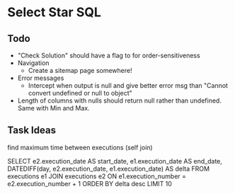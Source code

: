 # Select Star SQL

## Todo
- "Check Solution" should have a flag to for order-sensitiveness
- Navigation
  - Create a sitemap page somewhere!
- Error messages
  - Intercept when output is null and give better error msg than "Cannot convert undefined or null to object"
- Length of columns with nulls should return null rather than undefined. Same with Min and Max.

## Task Ideas
find maximum time between executions
(self join)

SELECT
e2.execution_date AS start_date,
e1.execution_date AS end_date,
DATEDIFF(day, e2.execution_date, e1.execution_date) AS delta
FROM executions e1 JOIN executions e2
ON e1.execution_number = e2.execution_number + 1
ORDER BY delta desc
LIMIT 10
